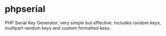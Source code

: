 phpserial
=========

PHP Serial Key Generator, very simple but effective. Includes random keys, multipart random keys and custom formatted keys. 
